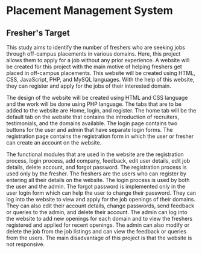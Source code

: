 # Placement Management System
## Fresher's Target

This study aims to identify the number of freshers who are seeking jobs through off-campus placements in various domains. Here, this project allows them to apply for a job without any prior experience. A website will be created for this project with the main motive of helping freshers get placed in off-campus placements. This website will be created using HTML, CSS, JavaScript, PHP, and MySQL languages. With the help of this website, they can register and apply for the jobs of their interested domain. 

The design of the website will be created using HTML and CSS language and the work will be done using PHP language. The tabs that are to be added to the website are Home, login, and register. The home tab will be the default tab on the website that contains the introduction of recruiters, testimonials, and the domains available. The login page contains two buttons for the user and admin that have separate login forms. The registration page contains the registration form in which the user or fresher can create an account on the website.

The functional modules that are used in the website are the registration process, login process, add company, feedback, edit user details, edit job details, delete account, and forgot password. The registration process is used only by the fresher. The freshers are the users who can register by entering all their details on the website. The login process is used by both the user and the admin. The forgot password is implemented only in the user login form which can help the user to change their password. They can log into the website to view and apply for the job openings of their domains. They can also edit their account details, change passwords, send feedback or queries to the admin, and delete their account. The admin can log into the website to add new openings for each domain and to view the freshers registered and applied for recent openings. The admin can also modify or delete the job from the job listings and can view the feedback or queries from the users. The main disadvantage of this project is that the website is not responsive.
